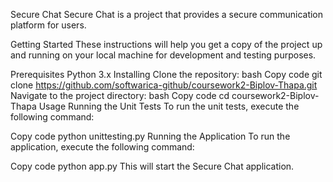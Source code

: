 Secure Chat
Secure Chat is a project that provides a secure communication platform for users.

Getting Started
These instructions will help you get a copy of the project up and running on your local machine for development and testing purposes.

Prerequisites
Python 3.x
Installing
Clone the repository:
bash
Copy code
git clone https://github.com/softwarica-github/coursework2-Biplov-Thapa.git
Navigate to the project directory:
bash
Copy code
cd coursework2-Biplov-Thapa
Usage
Running the Unit Tests
To run the unit tests, execute the following command:

Copy code
python unittesting.py
Running the Application
To run the application, execute the following command:

Copy code
python app.py
This will start the Secure Chat application.
